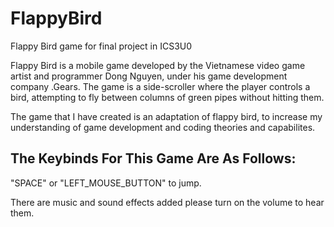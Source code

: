 # FlappyBird
Flappy Bird game for final project in ICS3U0

Flappy Bird is a mobile game developed by the Vietnamese video game artist and programmer Dong Nguyen, under his game development company .Gears. The game is a side-scroller where the player controls a bird, attempting to fly between columns of green pipes without hitting them. 

The game that I have created is an adaptation of flappy bird, to increase my understanding of game development and coding theories and capabilites.

## The Keybinds For This Game Are As Follows:

"SPACE" or "LEFT_MOUSE_BUTTON" to jump.

There are music and sound effects added please turn on  the volume to hear them.
